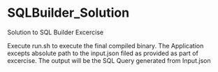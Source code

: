 # SQLBuilder_Solution
Solution to SQL Builder Excercise

Execute run.sh to execute the final compiled binary.
The Application excepts absolute path to the input.json filed as provided as part of excercise.
The output will be the SQL Query generated from Input.json

